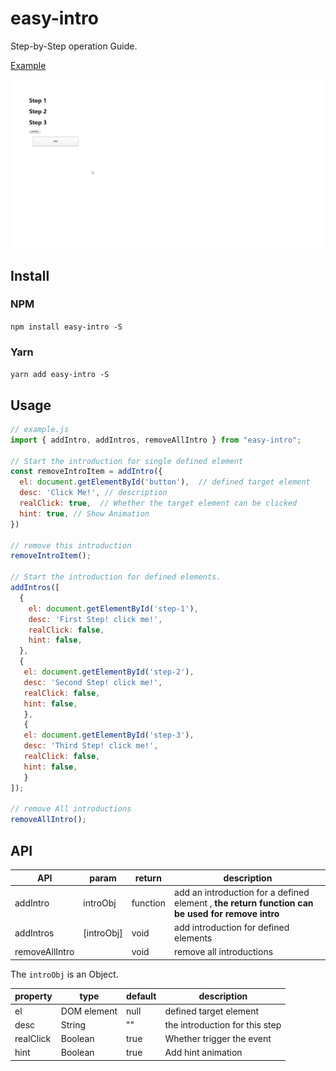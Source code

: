 # easy-intro
Step-by-Step operation Guide.

[Example](./example/index.html)

![Example](./doc/example.gif)


## Install
### NPM
`npm install easy-intro -S`

### Yarn
`yarn add easy-intro -S`

## Usage
```javascript
// example.js
import { addIntro, addIntros, removeAllIntro } from "easy-intro";

// Start the introduction for single defined element
const removeIntroItem = addIntro({
  el: document.getElementById('button'),  // defined target element
  desc: 'Click Me!', // description
  realClick: true,  // Whether the target element can be clicked
  hint: true, // Show Animation
})

// remove this introduction
removeIntroItem();

// Start the introduction for defined elements.
addIntros([
  {
    el: document.getElementById('step-1'),
    desc: 'First Step! click me!',
    realClick: false,
    hint: false,
  },
  {
   el: document.getElementById('step-2'),
   desc: 'Second Step! click me!',
   realClick: false,
   hint: false,
   },
   {
   el: document.getElementById('step-3'),
   desc: 'Third Step! click me!',
   realClick: false,
   hint: false,
   }
]);

// remove All introductions
removeAllIntro();
```

## API

|    API          | param      | return   | description                                                                                      |
| ----------      | ---------- | ------   | ------------------------------------------------------------------------------------------------ |
| addIntro        | introObj   | function | add an introduction for a defined element , **the return function can be used for remove intro** |
| addIntros       | [introObj] | void     | add introduction for defined elements                                                            |
| removeAllIntro  |            | void     | remove all introductions                                                                         |
 
 The `introObj` is an Object.
 
| property  | type | default | description | 
| --------  | ---- | ------- | ----------- |
| el        | DOM element | null | defined target element  |
| desc      | String | "" | the introduction for this step |
| realClick | Boolean | true | Whether trigger the event |
| hint | Boolean | true | Add hint animation |
